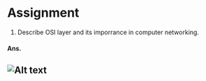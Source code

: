 # Assignment
1. Describe OSI layer and its imporrance in computer networking.
#### Ans. 
## ![Alt text](images/osi.png "a title")